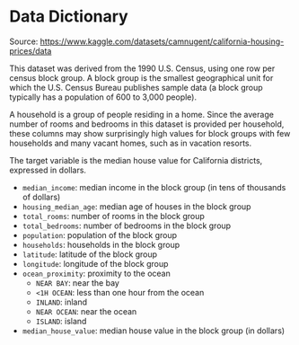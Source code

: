 # Data Dictionary

Source: https://www.kaggle.com/datasets/camnugent/california-housing-prices/data

This dataset was derived from the 1990 U.S. Census, using one row per census block group. A block group is the smallest geographical unit for which the U.S. Census Bureau publishes sample data (a block group typically has a population of 600 to 3,000 people).

A household is a group of people residing in a home. Since the average number of rooms and bedrooms in this dataset is provided per household, these columns may show surprisingly high values for block groups with few households and many vacant homes, such as in vacation resorts.

The target variable is the median house value for California districts, expressed in dollars.

- `median_income`: median income in the block group (in tens of thousands of dollars)
- `housing_median_age`: median age of houses in the block group
- `total_rooms`: number of rooms in the block group
- `total_bedrooms`: number of bedrooms in the block group
- `population`: population of the block group
- `households`: households in the block group
- `latitude`: latitude of the block group
- `longitude`: longitude of the block group
- `ocean_proximity`: proximity to the ocean
  - `NEAR BAY`: near the bay
  - `<1H OCEAN`: less than one hour from the ocean
  - `INLAND`: inland
  - `NEAR OCEAN`: near the ocean
  - `ISLAND`: island
- `median_house_value`: median house value in the block group (in dollars)